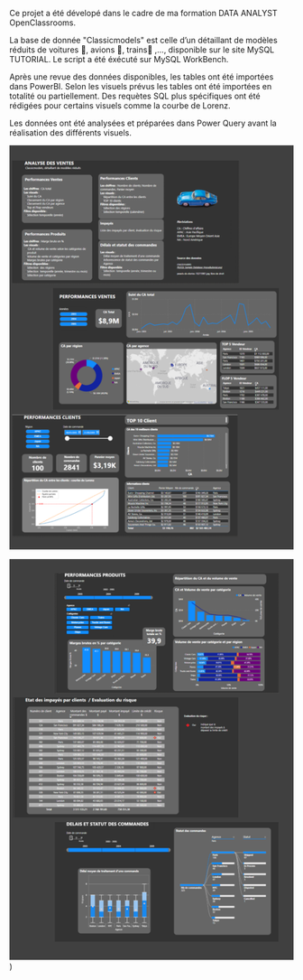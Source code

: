 Ce projet a été dévelopé dans le cadre de ma formation DATA ANALYST OpenClassrooms.


La base de donnée "Classicmodels" est celle d’un détaillant de modèles réduits de voitures 🚗, avions 🛫, trains🚂 ,..., disponible sur le site MySQL TUTORIAL.
Le script a été éxécuté sur MySQL WorkBench.

Après une revue des données disponibles, les tables ont été importées dans PowerBI.
Selon les visuels prévus les tables ont été importées en totalité ou partiellement. Des requètes SQL plus spécifiques ont été rédigées pour certains visuels comme la courbe de Lorenz.

Les données ont été analysées et préparées dans Power Query avant la réalisation des différents visuels.


![DB 1-2](https://github.com/DominiqueOstinet/POWER-BI/blob/main/DB%201-2.png)

![DB 2-2](https://github.com/DominiqueOstinet/POWER-BI/blob/main/DB%202-2.png))

